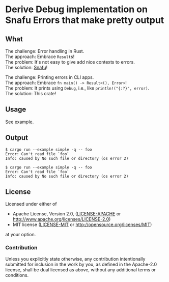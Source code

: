 # Derive Debug implementation on Snafu Errors that make pretty output

## What

The challenge: Error handling in Rust.  
The approach: Embrace `Result`s!  
The problem: It's not easy to give add nice contexts to errors.  
The solution: [Snafu](https://docs.rs/snafu)!

The challenge: Printing errors in CLI apps.  
The approach: Embrace `fn main() -> Result<(), Error>`!  
The problem: It prints using `Debug`, i.e., like `println!("{:?}", error)`.  
The solution: This crate!

## Usage

See example.

## Output

```console
$ cargo run --example simple -q -- foo
Error: Can't read file `foo`
Info: caused by No such file or directory (os error 2)
```

```console
$ cargo run --example simple -q -- foo
Error: Can't read file `foo`
Info: caused by No such file or directory (os error 2)
```

## License

Licensed under either of

 * Apache License, Version 2.0, ([LICENSE-APACHE](LICENSE-APACHE) or http://www.apache.org/licenses/LICENSE-2.0)
 * MIT license ([LICENSE-MIT](LICENSE-MIT) or http://opensource.org/licenses/MIT)

at your option.

### Contribution

Unless you explicitly state otherwise, any contribution intentionally
submitted for inclusion in the work by you, as defined in the Apache-2.0
license, shall be dual licensed as above, without any additional terms or
conditions.
